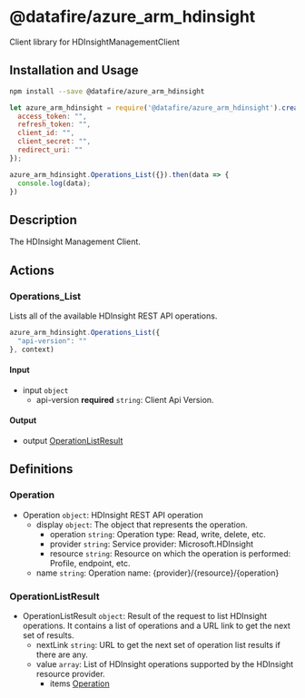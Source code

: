# @datafire/azure_arm_hdinsight

Client library for HDInsightManagementClient

## Installation and Usage
```bash
npm install --save @datafire/azure_arm_hdinsight
```
```js
let azure_arm_hdinsight = require('@datafire/azure_arm_hdinsight').create({
  access_token: "",
  refresh_token: "",
  client_id: "",
  client_secret: "",
  redirect_uri: ""
});

azure_arm_hdinsight.Operations_List({}).then(data => {
  console.log(data);
})
```

## Description

The HDInsight Management Client.

## Actions

### Operations_List
Lists all of the available HDInsight REST API operations.


```js
azure_arm_hdinsight.Operations_List({
  "api-version": ""
}, context)
```

#### Input
* input `object`
  * api-version **required** `string`: Client Api Version.

#### Output
* output [OperationListResult](#operationlistresult)



## Definitions

### Operation
* Operation `object`: HDInsight REST API operation
  * display `object`: The object that represents the operation.
    * operation `string`: Operation type: Read, write, delete, etc.
    * provider `string`: Service provider: Microsoft.HDInsight
    * resource `string`: Resource on which the operation is performed: Profile, endpoint, etc.
  * name `string`: Operation name: {provider}/{resource}/{operation}

### OperationListResult
* OperationListResult `object`: Result of the request to list HDInsight operations. It contains a list of operations and a URL link to get the next set of results.
  * nextLink `string`: URL to get the next set of operation list results if there are any.
  * value `array`: List of HDInsight operations supported by the HDInsight resource provider.
    * items [Operation](#operation)


